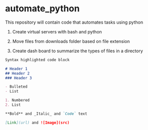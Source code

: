 # automate_python

This repository will contain code that automates tasks using python 

1. Create virtual servers with bash and python

2. Move files from downloads folder based on file extension

3. Create dash board to summarize the types of files in a directory 


```markdown
Syntax highlighted code block

# Header 1
## Header 2
### Header 3

- Bulleted
- List

1. Numbered
2. List

**Bold** and _Italic_ and `Code` text

[Link](url) and ![Image](src)
```
